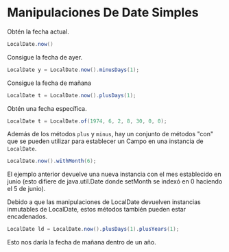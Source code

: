 # Manipulaciones De Date Simples

Obtén la fecha actual.
```java
LocalDate.now()
```
Consigue la fecha de ayer.
```java
LocalDate y = LocalDate.now().minusDays(1);
```
Consigue la fecha de mañana
```java
LocalDate t = LocalDate.now().plusDays(1);
```
Obtén una fecha específica.
```java
LocalDate t = LocalDate.of(1974, 6, 2, 8, 30, 0, 0);
```
Además de los métodos `plus` y `minus`, hay un conjunto de métodos "con" que se pueden utilizar para establecer un
Campo en una instancia de `LocalDate`.

```java
LocalDate.now().withMonth(6);
```
El ejemplo anterior devuelve una nueva instancia con el mes establecido en junio
(esto difiere de java.util.Date donde setMonth se indexó en 0 haciendo el 5 de junio).

Debido a que las manipulaciones de LocalDate devuelven instancias inmutables de LocalDate,
estos métodos también pueden estar encadenados.
```java
LocalDate ld = LocalDate.now().plusDays(1).plusYears(1);
```
Esto nos daría la fecha de mañana dentro de un año.